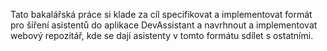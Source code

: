 Tato bakalářská práce si klade za cíl specifikovat a implementovat formát pro šíření asistentů do aplikace DevAssistant a navrhnout a implementovat webový repozitář, kde se dají asistenty v tomto formátu sdílet s ostatními.
